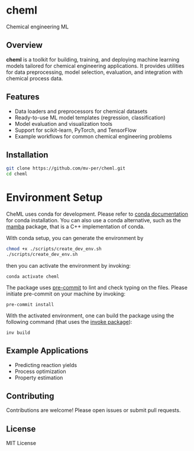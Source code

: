 # cheml
Chemical engineering ML
## Overview

**cheml** is a toolkit for building, training, and deploying machine learning models tailored for chemical engineering applications. It provides utilities for data preprocessing, model selection, evaluation, and integration with chemical process data.

## Features

- Data loaders and preprocessors for chemical datasets
- Ready-to-use ML model templates (regression, classification)
- Model evaluation and visualization tools
- Support for scikit-learn, PyTorch, and TensorFlow
- Example workflows for common chemical engineering problems

## Installation

```bash
git clone https://github.com/mv-per/cheml.git
cd cheml
```

# Environment Setup

CheML uses conda for development. Please refer to [conda documentation](https://www.anaconda.com/blog/getting-started-with-conda-environments) for conda installation. You can also use a conda alternative, such as the [mamba](https://mamba.readthedocs.io/en/latest/installation/micromamba-installation.html) package, that is a C++ implementation of conda.

With conda setup, you can generate the environment by

```bash
chmod +x ./scripts/create_dev_env.sh
./scripts/create_dev_env.sh
```

then you can activate the environment by invoking:

```
conda activate cheml
```

The package uses [pre-commit](https://pre-commit.com/) to lint and check typing on the files. Please initiate pre-commit on your machine by invoking:

```
pre-commit install
```

With the activated environment, one can build the package using the following command (that uses the [invoke package](https://www.pyinvoke.org/)):
```
inv build
```

## Example Applications

- Predicting reaction yields
- Process optimization
- Property estimation

## Contributing

Contributions are welcome! Please open issues or submit pull requests.

## License

MIT License

